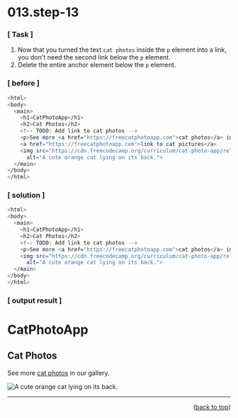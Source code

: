 <a name="topage"></a>

# 013.step-13

### [ Task ]
  1. Now that you turned the text `cat photos` inside the `p` element into a link, you don't need the second link below the `p` element.
  2. Delete the entire anchor element below the `p` element.


### [ before ]

```sh
<html>
<body>
  <main>
    <h1>CatPhotoApp</h1>
    <h2>Cat Photos</h2>
    <!-- TODO: Add link to cat photos -->
    <p>See more <a href="https://freecatphotoapp.com">cat photos</a> in our gallery.</p>
    <a href="https://freecatphotoapp.com">link to cat pictures</a>
    <img src="https://cdn.freecodecamp.org/curriculum/cat-photo-app/relaxing-cat.jpg"
      alt="A cute orange cat lying on its back.">
  </main>
</body>
</html>
```

### [ solution ]

```sh
<html>
<body>
  <main>
    <h1>CatPhotoApp</h1>
    <h2>Cat Photos</h2>
    <!-- TODO: Add link to cat photos -->
    <p>See more <a href="https://freecatphotoapp.com">cat photos</a> in our gallery.</p>
    <img src="https://cdn.freecodecamp.org/curriculum/cat-photo-app/relaxing-cat.jpg"
      alt="A cute orange cat lying on its back.">
  </main>
</body>
</html>
```
### [ output result ]

<html>
<body>
  <main>
    <h1>CatPhotoApp</h1>
    <h2>Cat Photos</h2>
    <!-- TODO: Add link to cat photos -->
    <p>See more <a href="https://freecatphotoapp.com">cat photos</a> in our gallery.</p>
    <img src="https://cdn.freecodecamp.org/curriculum/cat-photo-app/relaxing-cat.jpg"
      alt="A cute orange cat lying on its back.">
  </main>
</body>
</html>

-----

<p align="right">(<a href="#topage">back to top</a>)</p>
<br/>
<br/>
